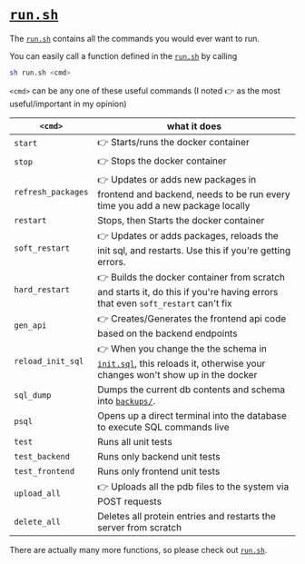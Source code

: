 #  [`run.sh`](../run.sh)

The [`run.sh`](../run.sh) contains all the commands you would ever want to run.

You can easily call a function defined in the [`run.sh`](../run.sh) by calling

```bash
sh run.sh <cmd>
```

`<cmd>` can be any one of these useful commands (I noted 👉 as the most useful/important in my opinion)

|  `<cmd>` |  what it does  |
|---|---|
|  `start` | 👉 Starts/runs the docker container |
|  `stop` |  👉 Stops the docker container |
|  `refresh_packages` | 👉  Updates or adds new packages in frontend and backend, needs to be run every time you add a new package locally |
|  `restart` |  Stops, then Starts the docker container |
|  `soft_restart` | 👉 Updates or adds packages, reloads the init sql, and restarts. Use this if you're getting errors. |
|  `hard_restart` | 👉 Builds the docker container from scratch and starts it, do this if you're having errors that even `soft_restart` can't fix |
|  `gen_api` | 👉 Creates/Generates the frontend api code based on the backend endpoints |
|  `reload_init_sql` | 👉  When you change the the schema in [`init.sql`](../backend/init.sql), this reloads it, otherwise your changes won't show up in the docker |
|  `sql_dump` | Dumps the current db contents and schema into [`backups/`](../backend/backups/).|
|  `psql` | Opens up a direct terminal into the database to execute SQL commands live |
|  `test` | Runs all unit tests |
|  `test_backend` | Runs only backend unit tests |
|  `test_frontend` | Runs only frontend unit tests |
|  `upload_all` | 👉 Uploads all the pdb files to the system via POST requests |
|  `delete_all` | Deletes all protein entries and restarts the server from scratch |

There are actually many more functions, so please check out [`run.sh`](../run.sh).



